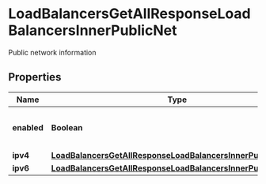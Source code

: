

# LoadBalancersGetAllResponseLoadBalancersInnerPublicNet

Public network information

## Properties

| Name | Type | Description | Notes |
|------------ | ------------- | ------------- | -------------|
|**enabled** | **Boolean** | Public Interface enabled or not |  |
|**ipv4** | [**LoadBalancersGetAllResponseLoadBalancersInnerPublicNetIpv4**](LoadBalancersGetAllResponseLoadBalancersInnerPublicNetIpv4.md) |  |  |
|**ipv6** | [**LoadBalancersGetAllResponseLoadBalancersInnerPublicNetIpv6**](LoadBalancersGetAllResponseLoadBalancersInnerPublicNetIpv6.md) |  |  |



